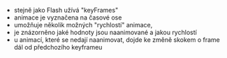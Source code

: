 * stejně jako Flash užívá "keyFrames"
* animace je vyznačena na časové ose
* umožňuje několik možných "rychlostí" animace, 
* je znázorněno jaké hodnoty jsou naanimované a jakou rychlostí
* u animací, které se nedají naanimovat, dojde ke změně skokem o frame dál od předchozího keyframeu
